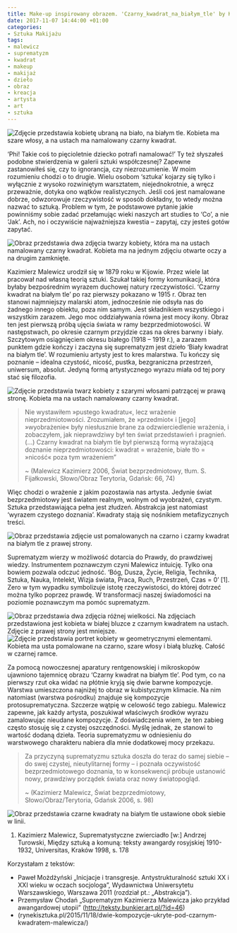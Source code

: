 ```yaml
---
title: Make-up inspirowany obrazem. 'Czarny_kwadrat_na_białym_tle' by Kazimierz Malewicz
date: 2017-11-07 14:44:00 +01:00
categories:
- Sztuka Makijażu
tags:
- malewicz
- suprematyzm
- kwadrat
- makeup
- makijaż
- dzieło
- obraz
- kreacja
- artysta
- art
- sztuka
---
```


![Zdjęcie przedstawia kobietę ubraną na biało, na białym tle. Kobieta ma szare włosy, a na ustach ma namalowany czarny kwadrat.](https://assets2.ello.co/uploads/asset/attachment/6474036/ello-optimized-b7d22d41.jpg)

<olela-narrative>
‘Phi! Takie coś to pięcioletnie dziecko potrafi namalować!’ Ty też słyszałeś podobne stwierdzenia w galerii sztuki współczesnej? Zapewne zastanowiłeś się, czy to ignorancja, czy niezrozumienie. W moim rozumieniu chodzi o to drugie. Wielu osobom ‘sztuka’ kojarzy się tylko i wyłącznie z wysoko rozwiniętym warsztatem, niejednokrotnie, a wręcz przeważnie, dotyka ono wątków realistycznych. Jeśli coś jest namalowane dobrze, odwzorowuje rzeczywistość w sposób dokładny, to wtedy można nazwać to sztuką. Problem w tym, że podstawowe pytanie jakie powinniśmy sobie zadać przełamując wieki naszych art studies to ‘Co’, a nie ‘Jak’. Ach, no i oczywiście najważniejsza kwestia – zapytaj, czy jesteś gotów zapytać.
</olela-narrative>

![Obraz przedstawia dwa zdjęcia twarzy kobiety, która ma na ustach namalowany czarny kwadrat. Kobieta ma na jednym zdjęciu otwarte oczy a na drugim zamknięte.](https://assets2.ello.co/uploads/asset/attachment/6474732/ello-optimized-780c137a.jpg)

Kazimierz Malewicz urodził się w 1879 roku w Kijowie. Przez wiele lat pracował nad własną teorią sztuki. Szukał takiej formy komunikacji, która byłaby bezpośrednim wyrazem duchowej natury rzeczywistości. ‘Czarny kwadrat na białym tle’ po raz pierwszy pokazano w 1915 r. Obraz ten stanowi najmniejszy malarski atom, jednocześnie nie odsyła nas do żadnego innego obiektu, poza nim samym. Jest składnikiem wszystkiego i wszystkim zarazem. Jego moc oddziaływania równa jest mocy ikony. Obraz ten jest pierwszą próbą ujęcia świata w ramy bezprzedmiotowości. W następstwach, po okresie czarnym przyjdzie czas na okres barwny i biały. Szczytowym osiągnięciem okresu białego (1918 – 1919 r.), a zarazem punktem gdzie kończy i zaczyna się suprematyzm jest dzieło ‘Biały kwadrat na białym tle’. W rozumieniu artysty jest to kres malarstwa. Tu kończy się poznanie – idealna czystość, nicość, pustka, bezgraniczna przestrzeń, uniwersum, absolut. Jedyną formą artystycznego wyrazu miała od tej pory stać się filozofia.

![Zdjęcie przedstawia twarz kobiety z szarymi włosami patrzącej w prawą stronę. Kobieta ma na ustach namalowany czarny kwadrat.](https://assets1.ello.co/uploads/asset/attachment/6474045/ello-optimized-4f16c7c7.jpg)

> Nie wystawiłem »pustego kwadratu«, lecz wrażenie nieprzedmiotowości. Zrozumiałem, że »przedmiot« i [jego] »wyobrażenie« były niesłusznie brane za 
odzwierciedlenie wrażenia, i zobaczyłem, jak nieprawdziwy był ten świat przedstawień i pragnień. (...)
> Czarny kwadrat na białym tle był pierwszą formą wyrażającą doznanie nieprzedmiotowości: kwadrat = wrażenie,
białe tło = »nicość« poza tym wrażeniem”
>
> ~ (Malewicz Kazimierz 2006, Świat bezprzedmiotowy, tłum. S. Fijałkowski, Słowo/Obraz Terytoria, Gdańsk: 66, 74)

Więc chodzi o wrażenie z jakim pozostawia nas artysta. Jedynie świat bezprzedmiotowy jest światem realnym, wolnym od wyobrażeń, czystym. Sztuka przedstawiająca pełna jest złudzeń. Abstrakcja jest natomiast ‘wyrazem czystego doznania’. Kwadraty stają się nośnikiem metafizycznych treści.

![Obraz przedstawia zdjęcie ust pomalowanych na czarno i czarny kwadrat na białym tle z prawej strony.](https://assets2.ello.co/uploads/asset/attachment/6474846/ello-optimized-7562029a.jpg)

Suprematyzm wierzy w możliwość dotarcia do Prawdy, do prawdziwej wiedzy. Instrumentem poznawczym czyni Malewicz intuicję. Tylko ona bowiem pozwala odczuć jedność. ‘Bóg, Dusza, Życie, Religia, Technika, Sztuka, Nauka, Intelekt, Wizja świata, Praca, Ruch, Przestrzeń, Czas = 0’ [1]. Zero w tym wypadku symbolizuje istotę rzeczywistości, do której dotrzeć można tylko poprzez prawdę. W transformacji naszej świadomości na poziomie poznawczym ma pomóc suprematyzm.

![Obraz przedstawia dwa zdjęcia różnej wielkości. Na zdjęciach przedstawiona jest kobieta w białej bluzce z czarnym kwadratem na ustach. Zdjęcie z prawej strony jest mniejsze.](https://assets2.ello.co/uploads/asset/attachment/6474055/ello-optimized-11c8424b.jpg)
![Zdjęcie przedstawia portret kobiety w geometrycznymi elementami. Kobieta ma usta pomalowane na czarno, szare włosy i białą bluzkę. Całość w czarnej ramce.](https://assets1.ello.co/uploads/asset/attachment/6474060/ello-optimized-c85f9324.jpg)

Za pomocą nowoczesnej aparatury rentgenowskiej i mikroskopów ujawniono tajemnicę obrazu ‘Czarny kwadrat na białym tle’. Pod tym, co na pierwszy rzut oka widać na płótnie kryją się dwie barwne kompozycje. Warstwa umieszczona najniżej to obraz w kubistycznym klimacie. Na nim natomiast (warstwa pośrodku) znajduje się kompozycje protosuprematyczna. Szczerze wątpię w celowość tego zabiegu. Malewicz zapewne, jak każdy artysta, poszukiwał właściwych środków wyrazu zamalowując nieudane kompozycje. Z doświadczenia wiem, że ten zabieg często stosuję się z czystej oszczędności. Myślę jednak, że stanowi to wartość dodaną dzieła. Teoria suprematyzmu w  odniesieniu do warstwowego charakteru nabiera dla mnie dodatkowej mocy przekazu.

> Za przyczyną suprematyzmu sztuka doszła do teraz do samej siebie – do swej czystej, nieutylitarnej formy – i poznała
> oczywistość bezprzedmiotowego doznania, to w konsekwencji próbuje ustanowić nowy, prawdziwy porządek świata oraz nowy światopogląd.
>
> ~ (Kazimierz Malewicz, Świat bezprzedmiotowy, Słowo/Obraz/Terytoria, Gdańsk 2006, s. 98)


![Obraz przedstawia czarne kwadraty na białym tle ustawione obok siebie w linii.](https://assets1.ello.co/uploads/asset/attachment/6474062/ello-optimized-5aca4f04.jpg)

1. Kazimierz Malewicz, Suprematystyczne zwierciadło [w:] Andrzej Turowski, Między sztuką a komuną: teksty awangardy rosyjskiej 1910-1932, Universitas, Kraków 1998, s. 178


Korzystałam z tekstów:

* Paweł Możdżyński „Inicjacje i transgresje. Antystrukturalność sztuki XX i XXI wieku w oczach socjologa”, Wydawnictwa Uniwersytetu Warszawskiego, Warszawa 2011 (rozdział pt.: „Abstrakcja”).
* Przemysław Chodań „Suprematyzm Kazimierza Malewicza jako przykład awangardowej utopii” (http://teksty.bunkier.art.pl/?id=46)
* (rynekisztuka.pl/2015/11/18/dwie-kompozycje-ukryte-pod-czarnym-kwadratem-malewicza/)
